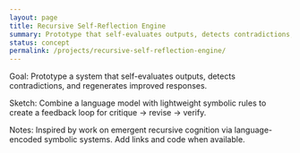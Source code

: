```yaml
---
layout: page
title: Recursive Self-Reflection Engine
summary: Prototype that self-evaluates outputs, detects contradictions, and regenerates improved responses.
status: concept
permalink: /projects/recursive-self-reflection-engine/
---
```


Goal: Prototype a system that self-evaluates outputs, detects contradictions, and regenerates improved responses.

Sketch: Combine a language model with lightweight symbolic rules to create a feedback loop for critique → revise → verify.

Notes: Inspired by work on emergent recursive cognition via language-encoded symbolic systems. Add links and code when available.
